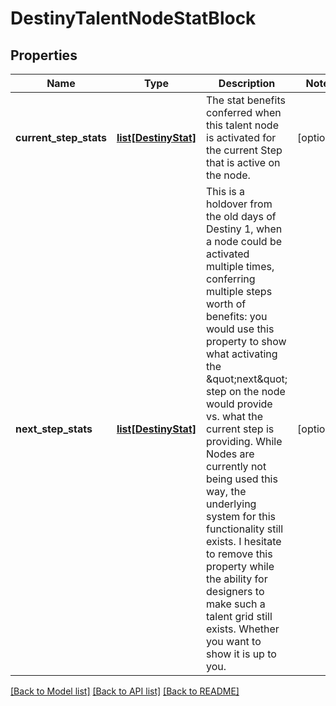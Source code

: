 # DestinyTalentNodeStatBlock

## Properties
Name | Type | Description | Notes
------------ | ------------- | ------------- | -------------
**current_step_stats** | [**list[DestinyStat]**](DestinyStat.md) | The stat benefits conferred when this talent node is activated for the current Step that is active on the node. | [optional] 
**next_step_stats** | [**list[DestinyStat]**](DestinyStat.md) | This is a holdover from the old days of Destiny 1, when a node could be activated multiple times, conferring multiple steps worth of benefits: you would use this property to show what activating the \&quot;next\&quot; step on the node would provide vs. what the current step is providing. While Nodes are currently not being used this way, the underlying system for this functionality still exists. I hesitate to remove this property while the ability for designers to make such a talent grid still exists. Whether you want to show it is up to you. | [optional] 

[[Back to Model list]](../README.md#documentation-for-models) [[Back to API list]](../README.md#documentation-for-api-endpoints) [[Back to README]](../README.md)



